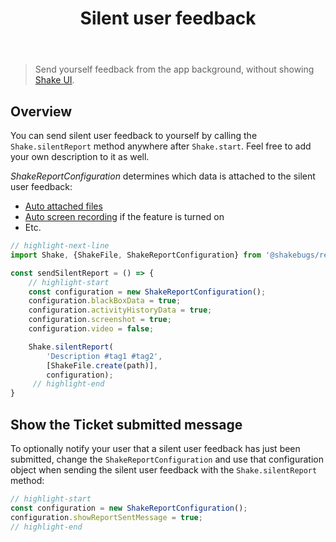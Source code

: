﻿---
id: silent-user-feedback
title: Silent user feedback
---
>Send yourself feedback from the app background, without showing [Shake UI](react/shake-ui/overview.md).

## Overview
You can send silent user feedback to yourself by calling the `Shake.silentReport` method anywhere after `Shake.start`. Feel free to add your own description to it as well.

*ShakeReportConfiguration* determines which data is attached to the silent user feedback:
* [Auto attached files](react/configuration-and-data/auto-attach-files.md)
* [Auto screen recording](react/configuration-and-data/auto-screen-recording.md) if the feature is turned on
* Etc.

```javascript title="App.js"
// highlight-next-line
import Shake, {ShakeFile, ShakeReportConfiguration} from '@shakebugs/react-native-shake';

const sendSilentReport = () => {
    // highlight-start
    const configuration = new ShakeReportConfiguration();
    configuration.blackBoxData = true;
    configuration.activityHistoryData = true;
    configuration.screenshot = true;
    configuration.video = false;

    Shake.silentReport(
        'Description #tag1 #tag2',
        [ShakeFile.create(path)],
        configuration);
     // highlight-end
}
```

## Show the Ticket submitted message

To optionally notify your user that a silent user feedback has just been submitted,
change the `ShakeReportConfiguration` and use that configuration object when
sending the silent user feedback with the `Shake.silentReport` method:

```javascript title="App.js"
// highlight-start
const configuration = new ShakeReportConfiguration();
configuration.showReportSentMessage = true;
// highlight-end
```
